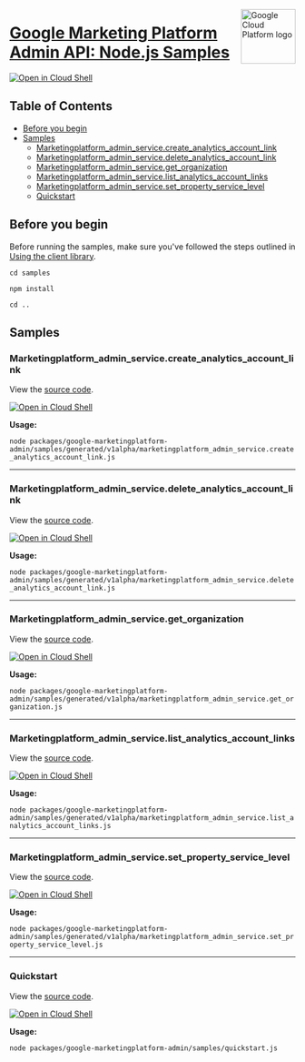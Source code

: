 [//]: # "This README.md file is auto-generated, all changes to this file will be lost."
[//]: # "To regenerate it, use `python -m synthtool`."
<img src="https://avatars2.githubusercontent.com/u/2810941?v=3&s=96" alt="Google Cloud Platform logo" title="Google Cloud Platform" align="right" height="96" width="96"/>

# [Google Marketing Platform Admin API: Node.js Samples](https://github.com/googleapis/google-cloud-node)

[![Open in Cloud Shell][shell_img]][shell_link]



## Table of Contents

* [Before you begin](#before-you-begin)
* [Samples](#samples)
  * [Marketingplatform_admin_service.create_analytics_account_link](#marketingplatform_admin_service.create_analytics_account_link)
  * [Marketingplatform_admin_service.delete_analytics_account_link](#marketingplatform_admin_service.delete_analytics_account_link)
  * [Marketingplatform_admin_service.get_organization](#marketingplatform_admin_service.get_organization)
  * [Marketingplatform_admin_service.list_analytics_account_links](#marketingplatform_admin_service.list_analytics_account_links)
  * [Marketingplatform_admin_service.set_property_service_level](#marketingplatform_admin_service.set_property_service_level)
  * [Quickstart](#quickstart)

## Before you begin

Before running the samples, make sure you've followed the steps outlined in
[Using the client library](https://github.com/googleapis/google-cloud-node#using-the-client-library).

`cd samples`

`npm install`

`cd ..`

## Samples



### Marketingplatform_admin_service.create_analytics_account_link

View the [source code](https://github.com/googleapis/google-cloud-node/blob/main/packages/google-marketingplatform-admin/samples/generated/v1alpha/marketingplatform_admin_service.create_analytics_account_link.js).

[![Open in Cloud Shell][shell_img]](https://console.cloud.google.com/cloudshell/open?git_repo=https://github.com/googleapis/google-cloud-node&page=editor&open_in_editor=packages/google-marketingplatform-admin/samples/generated/v1alpha/marketingplatform_admin_service.create_analytics_account_link.js,samples/README.md)

__Usage:__


`node packages/google-marketingplatform-admin/samples/generated/v1alpha/marketingplatform_admin_service.create_analytics_account_link.js`


-----




### Marketingplatform_admin_service.delete_analytics_account_link

View the [source code](https://github.com/googleapis/google-cloud-node/blob/main/packages/google-marketingplatform-admin/samples/generated/v1alpha/marketingplatform_admin_service.delete_analytics_account_link.js).

[![Open in Cloud Shell][shell_img]](https://console.cloud.google.com/cloudshell/open?git_repo=https://github.com/googleapis/google-cloud-node&page=editor&open_in_editor=packages/google-marketingplatform-admin/samples/generated/v1alpha/marketingplatform_admin_service.delete_analytics_account_link.js,samples/README.md)

__Usage:__


`node packages/google-marketingplatform-admin/samples/generated/v1alpha/marketingplatform_admin_service.delete_analytics_account_link.js`


-----




### Marketingplatform_admin_service.get_organization

View the [source code](https://github.com/googleapis/google-cloud-node/blob/main/packages/google-marketingplatform-admin/samples/generated/v1alpha/marketingplatform_admin_service.get_organization.js).

[![Open in Cloud Shell][shell_img]](https://console.cloud.google.com/cloudshell/open?git_repo=https://github.com/googleapis/google-cloud-node&page=editor&open_in_editor=packages/google-marketingplatform-admin/samples/generated/v1alpha/marketingplatform_admin_service.get_organization.js,samples/README.md)

__Usage:__


`node packages/google-marketingplatform-admin/samples/generated/v1alpha/marketingplatform_admin_service.get_organization.js`


-----




### Marketingplatform_admin_service.list_analytics_account_links

View the [source code](https://github.com/googleapis/google-cloud-node/blob/main/packages/google-marketingplatform-admin/samples/generated/v1alpha/marketingplatform_admin_service.list_analytics_account_links.js).

[![Open in Cloud Shell][shell_img]](https://console.cloud.google.com/cloudshell/open?git_repo=https://github.com/googleapis/google-cloud-node&page=editor&open_in_editor=packages/google-marketingplatform-admin/samples/generated/v1alpha/marketingplatform_admin_service.list_analytics_account_links.js,samples/README.md)

__Usage:__


`node packages/google-marketingplatform-admin/samples/generated/v1alpha/marketingplatform_admin_service.list_analytics_account_links.js`


-----




### Marketingplatform_admin_service.set_property_service_level

View the [source code](https://github.com/googleapis/google-cloud-node/blob/main/packages/google-marketingplatform-admin/samples/generated/v1alpha/marketingplatform_admin_service.set_property_service_level.js).

[![Open in Cloud Shell][shell_img]](https://console.cloud.google.com/cloudshell/open?git_repo=https://github.com/googleapis/google-cloud-node&page=editor&open_in_editor=packages/google-marketingplatform-admin/samples/generated/v1alpha/marketingplatform_admin_service.set_property_service_level.js,samples/README.md)

__Usage:__


`node packages/google-marketingplatform-admin/samples/generated/v1alpha/marketingplatform_admin_service.set_property_service_level.js`


-----




### Quickstart

View the [source code](https://github.com/googleapis/google-cloud-node/blob/main/packages/google-marketingplatform-admin/samples/quickstart.js).

[![Open in Cloud Shell][shell_img]](https://console.cloud.google.com/cloudshell/open?git_repo=https://github.com/googleapis/google-cloud-node&page=editor&open_in_editor=packages/google-marketingplatform-admin/samples/quickstart.js,samples/README.md)

__Usage:__


`node packages/google-marketingplatform-admin/samples/quickstart.js`






[shell_img]: https://gstatic.com/cloudssh/images/open-btn.png
[shell_link]: https://console.cloud.google.com/cloudshell/open?git_repo=https://github.com/googleapis/google-cloud-node&page=editor&open_in_editor=samples/README.md
[product-docs]: https://developers.google.com/analytics/devguides/config/gmp/v1
